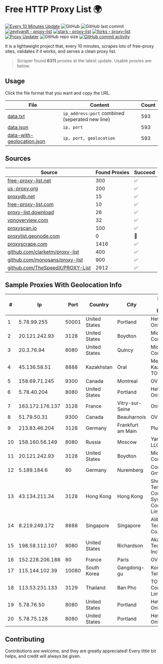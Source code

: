 
# Free HTTP Proxy List 🌍

[![Every 10 Minutes Update](https://github.com/mertguvencli/http-proxy-list/actions/workflows/main.yml/badge.svg?branch=main)](https://github.com/mertguvencli/http-proxy-list/actions/workflows/main.yml)
![GitHub](https://img.shields.io/github/license/mertguvencli/http-proxy-list)
![GitHub last commit](https://img.shields.io/github/last-commit/mertguvencli/http-proxy-list)
[![zevtyardt - proxy-list](https://img.shields.io/static/v1?label=zevtyardt&message=proxy-list&color=blue&logo=github)](https://github.com/zevtyardt/proxy-list "Go to GitHub repo")
[![stars - proxy-list](https://img.shields.io/github/stars/zevtyardt/proxy-list?style=social)](https://github.com/zevtyardt/proxy-list)
[![forks - proxy-list](https://img.shields.io/github/forks/zevtyardt/proxy-list?style=social)](https://github.com/zevtyardt/proxy-list)
[![Proxy Updater](https://github.com/zevtyardt/proxy-list/workflows/Proxy%20Updater/badge.svg)](https://github.com/zevtyardt/proxy-list/actions?query=workflow:"Proxy+Updater")
![GitHub repo size](https://img.shields.io/github/repo-size/zevtyardt/proxy-list)
[![GitHub commit activity](https://img.shields.io/github/commit-activity/m/zevtyardt/proxy-list?logo=commits)](https://github.com/zevtyardt/proxy-list/commits/main)

It is a lightweight project that, every 10 minutes, scrapes lots of free-proxy sites, validates if it works, and serves a clean proxy list.

> Scraper found **6311** proxies at the latest update. Usable proxies are below.

## Usage

Click the file format that you want and copy the URL.

|File|Content|Count|
|----|-------|-----|
|[data.txt](https://raw.githubusercontent.com/mertguvencli/http-proxy-list/main/proxy-list/data.txt)|`ip_address:port` combined (seperated new line)|593|
|[data.json](https://raw.githubusercontent.com/mertguvencli/http-proxy-list/main/proxy-list/data.json)|`ip, port`|593|
|[data-with-geolocation.json](https://raw.githubusercontent.com/mertguvencli/http-proxy-list/main/proxy-list/data-with-geolocation.json)|`ip, port, geolocation`|593|

## Sources

|Source|Found Proxies|Succeed|
|------|-------------|-------|
|[free-proxy-list.net](https://free-proxy-list.net)|300|✅|
|[us-proxy.org](https://www.us-proxy.org)|200|✅|
|[proxydb.net](http://proxydb.net)|15|✅|
|[free-proxy-list.com](https://free-proxy-list.com/?page=&port=&type%5B%5D=http&type%5B%5D=https&up_time=0&search=Search)|10|✅|
|[proxy-list.download](https://www.proxy-list.download/HTTP)|26|✅|
|[vpnoverview.com](https://vpnoverview.com/privacy/anonymous-browsing/free-proxy-servers)|32|✅|
|[proxyscan.io](https://www.proxyscan.io)|100|✅|
|[proxylist.geonode.com](https://proxylist.geonode.com/api/proxy-list?limit=300&page=1&sort_by=lastChecked&sort_type=desc&protocols=http,https)|0|🚫|
|[proxyscrape.com](https://api.proxyscrape.com/v2/?request=displayproxies&protocol=http&timeout=10000&country=all&ssl=all&anonymity=all)|1416|✅|
|[github.com/clarketm/proxy-list](https://raw.githubusercontent.com/clarketm/proxy-list/master/proxy-list-raw.txt)|400|✅|
|[github.com/monosans/proxy-list](https://raw.githubusercontent.com/monosans/proxy-list/main/proxies/http.txt)|900|✅|
|[github.com/TheSpeedX/PROXY-List](https://raw.githubusercontent.com/TheSpeedX/PROXY-List/master/http.txt)|2912|✅|


## Sample Proxies With Geolocation Info

|#|Ip|Port|Country|City|Internet Service Provider|
|-|--|----|-------|----|-------------------------|
|1|5.78.99.255|50001|United States|Portland|Hetzner Online GmbH|
|2|20.121.242.93|3128|United States|Boydton|Microsoft Corporation|
|3|20.3.76.94|8080|United States|Quincy|Microsoft Corporation|
|4|45.136.58.51|8888|Kazakhstan|Oral|Megahost Kazakhstan TOO|
|5|158.69.71.245|9300|Canada|Montreal|OVH SAS|
|6|5.78.40.204|8080|United States|Portland|Hetzner Online GmbH|
|7|163.172.176.137|3128|France|Vitry-sur-Seine|Online S.A.S.|
|8|51.79.50.31|9300|Canada|Beauharnois|OVH SAS|
|9|213.83.46.204|3128|Germany|Frankfurt am Main|Plus.line AG|
|10|158.160.56.149|8080|Russia|Moscow|Yandex.Cloud LLC|
|11|20.121.242.93|3128|United States|Boydton|Microsoft Corporation|
|12|5.189.184.6|80|Germany|Nuremberg|Contabo GmbH|
|13|43.134.211.34|3128|Hong Kong|Hong Kong|Shenzhen Tencent Computer Systems Company Limited|
|14|8.219.249.172|8888|Singapore|Singapore|Alibaba (US) Technology Co., Ltd.|
|15|198.58.112.107|8080|United States|Richardson|Akamai Technologies, Inc.|
|16|152.228.206.188|80|France|Paris|OVH SAS|
|17|115.144.102.39|10080|South Korea|Gangdong-gu|Korea Telecom|
|18|113.53.231.133|3129|Thailand|Ban Pho|TOT Public Company Limited|
|19|5.78.76.50|8080|United States|Portland|Hetzner Online GmbH|
|20|5.78.75.128|8080|United States|Portland|Hetzner Online GmbH|



## Contributing

Contributions are welcome, and they are greatly appreciated! Every
little bit helps, and credit will always be given.

